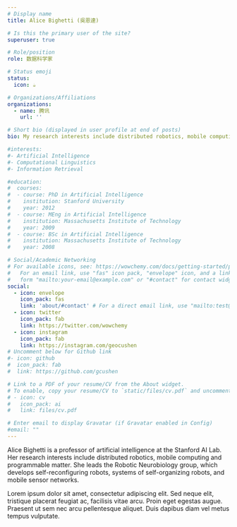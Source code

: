```yaml
---
# Display name
title: Alice Bighetti (吳恩達)

# Is this the primary user of the site?
superuser: true

# Role/position
role: 数据科学家

# Status emoji
status:
  icon: ☕️

# Organizations/Affiliations
organizations:
  - name: 腾讯
    url: ''

# Short bio (displayed in user profile at end of posts)
bio: My research interests include distributed robotics, mobile computing and programmable matter.

#interests:
#- Artificial Intelligence
#- Computational Linguistics
#- Information Retrieval

#education:
#  courses:
#  - course: PhD in Artificial Intelligence
#    institution: Stanford University
#    year: 2012
#  - course: MEng in Artificial Intelligence
#    institution: Massachusetts Institute of Technology
#    year: 2009
#  - course: BSc in Artificial Intelligence
#    institution: Massachusetts Institute of Technology
#    year: 2008

# Social/Academic Networking
# For available icons, see: https://wowchemy.com/docs/getting-started/page-builder/#icons
#   For an email link, use "fas" icon pack, "envelope" icon, and a link in the
#   form "mailto:your-email@example.com" or "#contact" for contact widget.
social:
  - icon: envelope
    icon_pack: fas
    link: 'about/#contact' # For a direct email link, use "mailto:test@example.org".
  - icon: twitter
    icon_pack: fab
    link: https://twitter.com/wowchemy
  - icon: instagram
    icon_pack: fab
    link: https://instagram.com/geocushen
# Uncomment below for Github link
#- icon: github
#  icon_pack: fab
#  link: https://github.com/gcushen

# Link to a PDF of your resume/CV from the About widget.
# To enable, copy your resume/CV to `static/files/cv.pdf` and uncomment the lines below.
# - icon: cv
#   icon_pack: ai
#   link: files/cv.pdf

# Enter email to display Gravatar (if Gravatar enabled in Config)
#email: ""
---
```


Alice Bighetti is a professor of artificial intelligence at the Stanford AI Lab. Her research interests include distributed robotics, mobile computing and programmable matter. She leads the Robotic Neurobiology group, which develops self-reconfiguring robots, systems of self-organizing robots, and mobile sensor networks.

Lorem ipsum dolor sit amet, consectetur adipiscing elit. Sed neque elit, tristique placerat feugiat ac, facilisis vitae arcu. Proin eget egestas augue. Praesent ut sem nec arcu pellentesque aliquet. Duis dapibus diam vel metus tempus vulputate.
